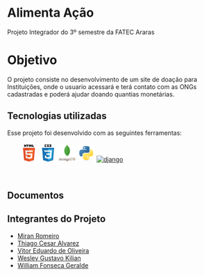 # Alimenta Ação


Projeto Integrador do 3º semestre da FATEC Araras

# Objetivo 
O projeto consiste no desenvolvimento de um site de doação para Instituições, onde o usuario acessará e terá contato com as ONGs cadastradas e poderá ajudar doando quantias monetárias.

## Tecnologias utilizadas

Esse projeto foi desenvolvido com as seguintes ferramentas:

<div><img height="50em" align="center"style="padding:15px;"
  <a href="https://www.w3.org/html/" target="_blank" rel="noreferrer"><img src="https://raw.githubusercontent.com/devicons/devicon/master/icons/html5/html5-original-wordmark.svg" alt="html5" width="40" height="40"/></a> 
  <a href="https://www.w3schools.com/css/" target="_blank" rel="noreferrer"> <img src="https://raw.githubusercontent.com/devicons/devicon/master/icons/css3/css3-original-wordmark.svg" alt="css3" width="40" height="40"/></a> 
  <a href="https://www.mongodb.com/" target="_blank" rel="noreferrer"> <img src="https://raw.githubusercontent.com/devicons/devicon/master/icons/mongodb/mongodb-original-wordmark.svg" alt="mongodb" width="40" height="40"/></a> 
  <a href="https://www.python.org" target="_blank" rel="noreferrer"> <img src="https://raw.githubusercontent.com/devicons/devicon/master/icons/python/python-original.svg" alt="python" width="40" height="40"/></a> 
  <a href="https://www.djangoproject.com/" target="_blank" rel="noreferrer"> <img src="https://cdn.worldvectorlogo.com/logos/django.svg" alt="django" width="40" height="40"/></a>



## Documentos


## Integrantes do Projeto
- [Miran Romeiro](https://github.com/miranromeiro)
- [Thiago Cesar Alvarez ](https://github.com/Alvarez-T)
- [Vitor Eduardo de Oliveira](https://github.com/VitorEduardoOliveira)
- [Wesley Gustavo Kilian](https://github.com/WesleyGustavoKilian)
- [William Fonseca Geralde](https://github.com/William-Fonseca-Geralde)
